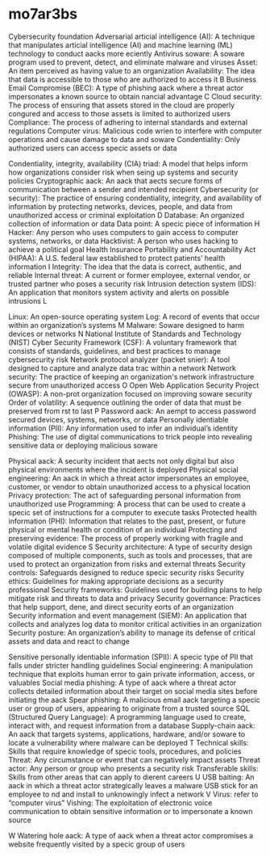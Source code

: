 # mo7ar3bs
Cybersecurity foundation 
Adversarial arti cial intelligence (AI): A technique that manipulates arti cial intelligence (AI) and machine learning (ML) technology to conduct a acks more e ciently
Antivirus so ware: A so ware program used to prevent, detect, and eliminate malware and viruses
Asset: An item perceived as having value to an organization
Availability: The idea that data is accessible to those who are authorized to access it
B
Business Email Compromise (BEC): A type of phishing a ack where a threat actor impersonates a known source to obtain  nancial advantage
C
Cloud security: The process of ensuring that assets stored in the cloud are properly con gured and access to those assets is limited to authorized users
Compliance: The process of adhering to internal standards and external regulations Computer virus: Malicious code wri en to interfere with computer operations and
cause damage to data and so ware
Con dentiality: Only authorized users can access speci c assets or data
 
 Con dentiality, integrity, availability (CIA) triad: A model that helps inform how organizations consider risk when se ing up systems and security policies
Cryptographic a ack: An a ack that a ects secure forms of communication between a sender and intended recipient
Cybersecurity (or security): The practice of ensuring con dentiality, integrity, and availability of information by protecting networks, devices, people, and data from unauthorized access or criminal exploitation
D
Database: An organized collection of information or data Data point: A speci c piece of information
H
Hacker: Any person who uses computers to gain access to computer systems, networks, or data
Hacktivist: A person who uses hacking to achieve a political goal
Health Insurance Portability and Accountability Act (HIPAA): A U.S. federal law
established to protect patients’ health information
I
Integrity: The idea that the data is correct, authentic, and reliable
Internal threat: A current or former employee, external vendor, or trusted partner who
poses a security risk
Intrusion detection system (IDS): An application that monitors system activity and alerts on possible intrusions
L

 Linux: An open-source operating system
Log: A record of events that occur within an organization’s systems
M
Malware: So ware designed to harm devices or networks N
National Institute of Standards and Technology (NIST) Cyber Security Framework (CSF): A voluntary framework that consists of standards, guidelines, and best practices to manage cybersecurity risk
Network protocol analyzer (packet sni er): A tool designed to capture and analyze data tra c within a network
Network security: The practice of keeping an organization's network infrastructure secure from unauthorized access
O
Open Web Application Security Project (OWASP): A non-pro t organization focused on improving so ware security
Order of volatility: A sequence outlining the order of data that must be preserved from  rst to last
P
Password a ack: An a empt to access password secured devices, systems, networks, or data
Personally identi able information (PII): Any information used to infer an individual’s identity
Phishing: The use of digital communications to trick people into revealing sensitive data or deploying malicious so ware

 Physical a ack: A security incident that a ects not only digital but also physical environments where the incident is deployed
Physical social engineering: An a ack in which a threat actor impersonates an employee, customer, or vendor to obtain unauthorized access to a physical location
Privacy protection: The act of safeguarding personal information from unauthorized use
Programming: A process that can be used to create a speci c set of instructions for a computer to execute tasks
Protected health information (PHI): Information that relates to the past, present, or future physical or mental health or condition of an individual
Protecting and preserving evidence: The process of properly working with fragile and volatile digital evidence
S
Security architecture: A type of security design composed of multiple components, such as tools and processes, that are used to protect an organization from risks and external threats
Security controls: Safeguards designed to reduce speci c security risks Security ethics: Guidelines for making appropriate decisions as a security
professional
Security frameworks: Guidelines used for building plans to help mitigate risk and threats to data and privacy
Security governance: Practices that help support, de ne, and direct security e orts of an organization
Security information and event management (SIEM): An application that collects and analyzes log data to monitor critical activities in an organization
Security posture: An organization’s ability to manage its defense of critical assets and data and react to change

 Sensitive personally identi able information (SPII): A speci c type of PII that falls under stricter handling guidelines
Social engineering: A manipulation technique that exploits human error to gain private information, access, or valuables
Social media phishing: A type of a ack where a threat actor collects detailed information about their target on social media sites before initiating the a ack
Spear phishing: A malicious email a ack targeting a speci c user or group of users, appearing to originate from a trusted source
SQL (Structured Query Language): A programming language used to create, interact with, and request information from a database
Supply-chain a ack: An a ack that targets systems, applications, hardware, and/or so ware to locate a vulnerability where malware can be deployed
T
Technical skills: Skills that require knowledge of speci c tools, procedures, and policies
Threat: Any circumstance or event that can negatively impact assets
Threat actor: Any person or group who presents a security risk Transferable skills: Skills from other areas that can apply to di erent careers
U
USB baiting: An a ack in which a threat actor strategically leaves a malware USB stick for an employee to  nd and install to unknowingly infect a network
V
Virus: refer to “computer virus”
Vishing: The exploitation of electronic voice communication to obtain sensitive information or to impersonate a known source

W
Watering hole a ack: A type of a ack when a threat actor compromises a website frequently visited by a speci c group of users
 
